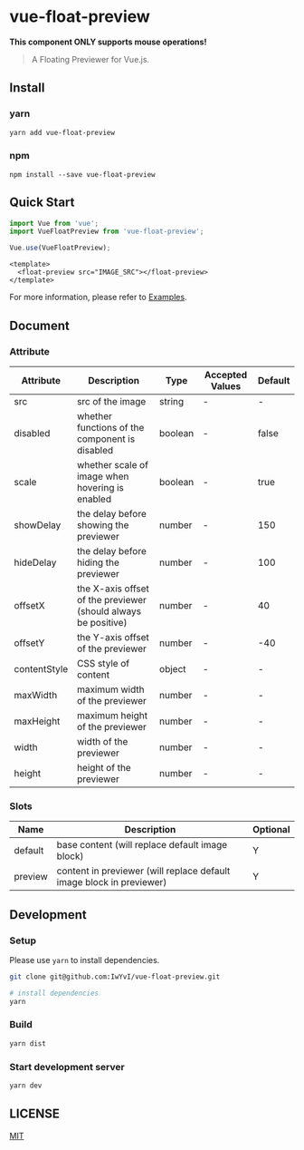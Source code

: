 # vue-float-preview

**This component ONLY supports mouse operations!**

> A Floating Previewer for Vue.js.

## Install

### yarn

```bash
yarn add vue-float-preview
```

### npm

```
npm install --save vue-float-preview
```

## Quick Start

```javascript
import Vue from 'vue';
import VueFloatPreview from 'vue-float-preview';

Vue.use(VueFloatPreview);
```

```vue
<template>
  <float-preview src="IMAGE_SRC"></float-preview>
</template>
```

For more information, please refer to [Examples](https://www.iwyvi.com/vue-float-preview/).

## Document

### Attribute

| Attribute | Description | Type | Accepted Values | Default |
| ------ | ------ | ------ | ------ | ------ |
| src | src of the image | string | - | - |
| disabled | whether functions of the component is disabled | boolean | - | false |
| scale | whether scale of image when hovering is enabled | boolean | - | true |
| showDelay | the delay before showing the previewer | number | - | 150 |
| hideDelay | the delay before hiding the previewer | number | - | 100 |
| offsetX | the X-axis offset of the previewer (should always be positive) | number | - | 40 |
| offsetY | the Y-axis offset of the previewer | number | - | -40 |
| contentStyle | CSS style of content | object | - | - |
| maxWidth | maximum width of the previewer | number | - | - |
| maxHeight | maximum height of the previewer | number | - | - |
| width | width of the previewer | number | - | - |
| height | height of the previewer | number | - | - |

### Slots

| Name | Description | Optional |
| --- | --- | --- |
| default | base content (will replace default image block) | Y |
| preview | content in previewer (will replace default image block in previewer) | Y |


## Development

### Setup

Please use `yarn` to install dependencies.

```bash
git clone git@github.com:IwYvI/vue-float-preview.git

# install dependencies
yarn
```

### Build

```bash
yarn dist
```

### Start development server

```bash
yarn dev
```

## LICENSE

[MIT](https://github.com/IwYvI/vue-float-preview/blob/master/LICENSE)
